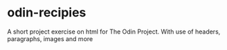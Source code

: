 # odin-recipies

A short project exercise on html for The Odin Project. With use of headers, paragraphs, images and more